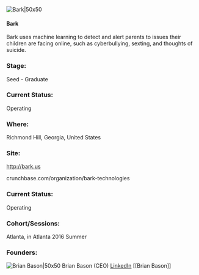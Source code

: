 

![Bark|50x50](https://apimg.techstars.com/connect/images/image_files/57962ef78083206bf5000012/original/bark_logo-550x550.png)

#### Bark
Bark uses machine learning to detect and alert parents to issues their children are facing online, such as cyberbullying, sexting, and thoughts of suicide.

### Stage: 
Seed - Graduate 

### Current Status: 
Operating

### Where:
Richmond Hill, Georgia, United States

### Site:
http://bark.us



crunchbase.com/organization/bark-technologies

### Current Status: 
Operating

### Cohort/Sessions: 
Atlanta, in Atlanta 2016 Summer

### Founders: 

![Brian Bason|50x50](https://apimg.techstars.com/connect/images/image_files/591dc97a9c66a9293c000003/original/brian_bason.jpeg) Brian Bason (CEO) [LinkedIn](https://linkedin.com/in/brianbason) [[Brian Bason]]


